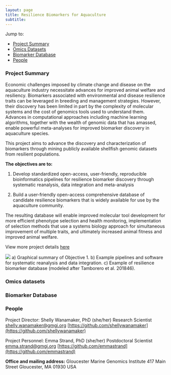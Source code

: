 ```yaml
---
layout: page
title: Resilience Biomarkers for Aquaculture
subtitle:
---
```


Jump to:  
- [Project Summary](#Project-Summary)
- [Omics Datasets](#Omics-Datasets)
- [Biomarker Database](#Biomarker-Database)
- [People](#People)

### Project Summary

Economic challenges imposed by climate change and disease on the aquaculture industry
necessitate advances for improved animal welfare and resiliency. Biomarkers associated with
environmental and disease resilience traits can be leveraged in breeding and management
strategies. However, their discovery has been limited in part by the complexity of molecular
systems and the cost of genomics tools used to understand them. Advances in computational
approaches including machine learning algorithms, together with the wealth of genomic data that
has amassed, enable powerful meta-analyses for improved biomarker discovery in aquaculture
species.

This project aims to advance the discovery and characterization of biomarkers
through mining publicly available shellfish genomic datasets from resilient populations.

**The objectives are to:**

1) Develop standardized open-access, user-friendly, reproducible bioinformatics pipelines for resilience biomarker discovery through systematic reanalysis, data integration and meta-analysis  

2) Build a user-friendly open-access comprehensive database of candidate resilience biomarkers that is widely available for use by the aquaculture community.

The resulting database will enable improved molecular tool development for more efficient
phenotype selection and health monitoring, implementation of selection methods that use a systems biology approach for simultaneous
improvement of multiple traits, and ultimately increased animal fitness and improved animal welfare.

View more project details [here](https://github.com/Resilience-Biomarkers-for-Aquaculture/Resilience-Biomarkers-for-Aquaculture.github.io/blob/master/docs/ProjectSummaryandNarrative.pdf)

![](https://raw.githubusercontent.com/Resilience-Biomarkers-for-Aquaculture/Resilience-Biomarkers-for-Aquaculture.github.io/master/img/fig1.png)
a) Graphical summary of Objective 1. b) Example pipelines and software for systematic reanalysis and data integration. c) Example of resilience biomarker database (modeled after Tamborero et al. 201846).

### Omics datasets

### Biomarker Database

### People
Project Director:
Shelly Wanamaker, PhD (she/her)
Research Scientist
[shelly.wanamaker@gmgi.org](mailto:shelly.wanamaker@gmgi.org)
[https://github.com/shellywanamaker](https://github.com/shellywanamaker)

Project Personnel:
Emma Strand, PhD (she/her)
Postdoctoral Scientist
[emma.strand@gmgi.org](mailto:emma.strand@gmgi.org)
[https://github.com/emmastrand](https://github.com/emmastrand)

 **Office and mailing address:**
Gloucester Marine Genomics Institute
417 Main Street
Gloucester, MA 01930 USA
